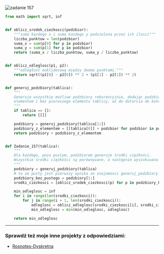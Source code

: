 <picture>
  <source srcset="../../srt/zbior_zadan/157.png" media="(prefers-color-scheme: light)">
  <source srcset="../../srt/zbior_zadan/black_157.png" media="(prefers-color-scheme: dark)">
  <img src="../../srt/zbior_zadan/black_157.png" alt="zadanie 157">
</picture>

```python
from math import sqrt, inf


def oblicz_srodek_ciezkosci(podzbior):
    """suma kazdego x i suma kazdego y podzielona przez ich ilosci"""
    liczba_punktow = len(podzbior)
    suma_x = sum(p[0] for p in podzbior)
    suma_y = sum(p[1] for p in podzbior)
    return (suma_x / liczba_punktow, suma_y / liczba_punktow)


def oblicz_odleglosc(p1, p2):
    """odległość euklidesową między dwoma punktami."""
    return sqrt((p1[0] - p2[0]) ** 2 + (p1[1] - p2[1]) ** 2)


def generuj_podzbiory(tablica):
    """
    Generuje wszystkie możliwe podzbiory rekurencyjnie, dodając podzbiory z pierwszym
    elementem i bez pierwszego elementu tablicy, aż do dotarcia do końca tablicy.
    """
    if tablica == []:
        return [[]]

    podzbiory = generuj_podzbiory(tablica[1:])
    podzbiory_z_elementem = [[tablica[0]] + podzbior for podzbior in podzbiory]
    return podzbiory + podzbiory_z_elementem


def Zadanie_157(tablica):
    """
    Dla każdego, poza pustym, podzbiorem generuje środki ciężkości.
    Wszystkie środki ciężkości są porównywane, a następnie wyszukiwana jest najmniejsza różnica.
    """
    podzbiory = generuj_podzbiory(tablica)
    # to ze pusty jest pierwszy wynika ze znajomosci generuj_podzbiory jest to glupie rozwiazanie ale dla optymalizacji to zostawie
    podzbiory_bez_pustego = podzbiory[1:]
    srodki_ciezkosci = [oblicz_srodek_ciezkosci(p) for p in podzbiory_bez_pustego]

    min_odleglosc = inf
    for i in range(len(srodki_ciezkosci)):
        for j in range(i + 1, len(srodki_ciezkosci)):
            odleglosc = oblicz_odleglosc(srodki_ciezkosci[i], srodki_ciezkosci[j])
            min_odleglosc = min(min_odleglosc, odleglosc)

    return min_odleglosc

```

---
### Sprawdź też moje inne projekty z odpowiedziami:
- [Rosnotes-Dyskretna](https://github.com/kamilGie/Rosnotes-Dyskretna)
